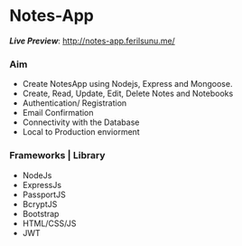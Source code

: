 # Notes-App

***Live Preview***: http://notes-app.ferilsunu.me/

### Aim

+ Create NotesApp using Nodejs, Express and Mongoose.
+ Create, Read, Update, Edit, Delete Notes and Notebooks
+ Authentication/ Registration
+ Email Confirmation
+ Connectivity with the Database
+ Local to Production enviorment

### Frameworks | Library 

+ NodeJs
+ ExpressJs
+ PassportJS
+ BcryptJS
+ Bootstrap
+ HTML/CSS/JS
+ JWT
